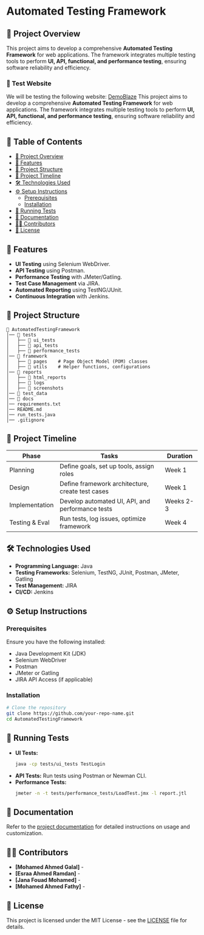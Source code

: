 # Automated Testing Framework

## 📌 Project Overview
This project aims to develop a comprehensive **Automated Testing Framework** for web applications. The framework integrates multiple testing tools to perform **UI, API, functional, and performance testing**, ensuring software reliability and efficiency.

### 🔗 Test Website
We will be testing the following website: [DemoBlaze](https://www.demoblaze.com/index.html)
This project aims to develop a comprehensive **Automated Testing Framework** for web applications. The framework integrates multiple testing tools to perform **UI, API, functional, and performance testing**, ensuring software reliability and efficiency.

## 💑 Table of Contents
- [📌 Project Overview](#-project-overview)
- [🚀 Features](#-features)
- [🏧 Project Structure](#-project-structure)
- [📅 Project Timeline](#-project-timeline)
- [🛠️ Technologies Used](#-technologies-used)
- [⚙️ Setup Instructions](#-setup-instructions)
  - [Prerequisites](#prerequisites)
  - [Installation](#installation)
- [🏃 Running Tests](#-running-tests)
- [📝 Documentation](#-documentation)
- [👨‍💻 Contributors](#-contributors)
- [📝 License](#-license)

## 🚀 Features
- **UI Testing** using Selenium WebDriver.
- **API Testing** using Postman.
- **Performance Testing** with JMeter/Gatling.
- **Test Case Management** via JIRA.
- **Automated Reporting** using TestNG/JUnit.
- **Continuous Integration** with Jenkins.

## 🏧 Project Structure
```
📂 AutomatedTestingFramework
│── 📂 tests
│   ├── 📂 ui_tests
│   ├── 📂 api_tests
│   ├── 📂 performance_tests
│── 📂 framework
│   ├── 📂 pages    # Page Object Model (POM) classes
│   ├── 📂 utils    # Helper functions, configurations
│── 📂 reports
│   ├── 📂 html_reports
│   ├── 📂 logs
│   ├── 📂 screenshots
│── 📂 test_data
│── 📂 docs
│── requirements.txt
│── README.md
│── run_tests.java
│── .gitignore
```

## 📅 Project Timeline
| Phase          | Tasks                                            | Duration |
|----------------|--------------------------------------------------|----------|
| Planning       | Define goals, set up tools, assign roles         | Week 1   |
| Design         | Define framework architecture, create test cases | Week 1   |
| Implementation | Develop automated UI, API, and performance tests | Weeks 2-3|
| Testing & Eval | Run tests, log issues, optimize framework        | Week 4   |

## 🛠️ Technologies Used
- **Programming Language:** Java
- **Testing Frameworks:** Selenium, TestNG, JUnit, Postman, JMeter, Gatling
- **Test Management:** JIRA
- **CI/CD:** Jenkins

## ⚙️ Setup Instructions
### Prerequisites
Ensure you have the following installed:
- Java Development Kit (JDK)
- Selenium WebDriver
- Postman
- JMeter or Gatling
- JIRA API Access (if applicable)

### Installation
```bash
# Clone the repository
git clone https://github.com/your-repo-name.git
cd AutomatedTestingFramework
```

## 🏃 Running Tests
- **UI Tests:**
  ```bash
  java -cp tests/ui_tests TestLogin
  ```
- **API Tests:**
  Run tests using Postman or Newman CLI.
- **Performance Tests:**
  ```bash
  jmeter -n -t tests/performance_tests/LoadTest.jmx -l report.jtl
  ```

## 📝 Documentation
Refer to the [project documentation](docs/) for detailed instructions on usage and customization.

## 👨‍💻 Contributors
- **[Mohamed Ahmed Galal]** -
- **[Esraa Ahmed Ramdan]** -
- **[Jana Fouad Mohamed]** -
- **[Mohamed Ahmed Fathy]** -

## 📝 License
This project is licensed under the MIT License - see the [LICENSE](LICENSE) file for details.

